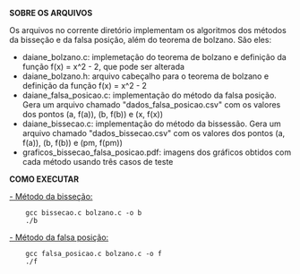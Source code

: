 **SOBRE OS ARQUIVOS**

Os arquivos no corrente diretório implementam os algoritmos dos métodos da bisseção e da falsa posição, além do teorema de bolzano. São eles:
- daiane_bolzano.c: implemetação do teorema de bolzano e definição da função f(x) = x^2 - 2, que pode ser alterada
- daiane_bolzano.h: arquivo cabeçalho para o teorema de bolzano e definição da função f(x) = x^2 - 2
- daiane_falsa_posicao.c: implementação do método da falsa posição. Gera um arquivo chamado "dados_falsa_posicao.csv" com os valores dos pontos (a, f(a)), (b, f(b)) e (x, f(x))
- daiane_bissecao.c: implementação do método da bissessão. Gera um arquivo chamado "dados_bissecao.csv" com os valores dos pontos (a, f(a)), (b, f(b)) e (pm, f(pm))
- graficos_bissecao_falsa_posicao.pdf: imagens dos gráficos obtidos com cada método usando três casos de teste

**COMO EXECUTAR**

<ins>- Método da bisseção:</ins>
```
    gcc bissecao.c bolzano.c -o b
    ./b
```

<ins>- Método da falsa posição:</ins>
```
    gcc falsa_posicao.c bolzano.c -o f
    ./f
```